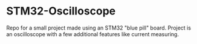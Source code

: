 # STM32-Oscilloscope
Repo for a small project made using an STM32 "blue pill" board. Project is an oscilloscope with a few additional features like current measuring.
